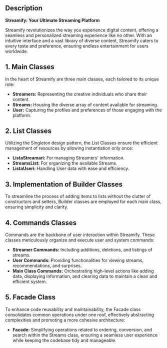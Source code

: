 ## Description

**Streamify: Your Ultimate Streaming Platform**

Streamify revolutionizes the way you experience digital content, offering a seamless and personalized streaming experience like no other. With an intuitive interface and a vast library of diverse content, Streamify caters to every taste and preference, ensuring endless entertainment for users worldwide.

## 1. Main Classes

In the heart of Streamify are three main classes, each tailored to its unique role:

- **Streamers:** Representing the creative individuals who share their content.
- **Streams:** Housing the diverse array of content available for streaming.
- **User:** Capturing the profiles and preferences of those engaging with the platform.

## 2. List Classes

Utilizing the Singleton design pattern, the List Classes ensure the efficient management of resources by allowing instantiation only once:

- **ListaStreamari:** For managing Streamers' information.
- **StreamsList:** For organizing the available Streams.
- **ListaUseri:** Handling User data with ease and efficiency.

## 3. Implementation of Builder Classes

To streamline the process of adding items to lists without the clutter of constructors and setters, Builder classes are employed for each main class, ensuring simplicity and clarity.

## 4. Commands Classes

Commands are the backbone of user interaction within Streamify. These classes meticulously organize and execute user and system commands:

- **Streamer Commands:** Including additions, deletions, and listings of streams.
- **User Commands:** Providing functionalities for viewing streams, recommendations, and surprises.
- **Main Class Commands:** Orchestrating high-level actions like adding data, displaying information, and clearing data to maintain a clean and efficient system.

## 5. Facade Class

To enhance code reusability and maintainability, the Facade class consolidates common operations under one roof, effectively abstracting complexities and promoting a more cohesive architecture:

- **Facade:** Simplifying operations related to ordering, conversion, and search within the Streams class, ensuring a seamless user experience while keeping the codebase tidy and manageable.
